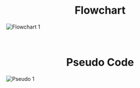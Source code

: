 <h1 align="center">Flowchart</h1>

![Flowchart 1](https://github.com/user-attachments/assets/771fd66a-46ea-4032-9514-d3364b4b192c)

<br>
<h1 align="center">Pseudo Code</h1>

![Pseudo 1](https://github.com/user-attachments/assets/fccdffa2-9951-4e29-a52e-3e123578ac4b)
